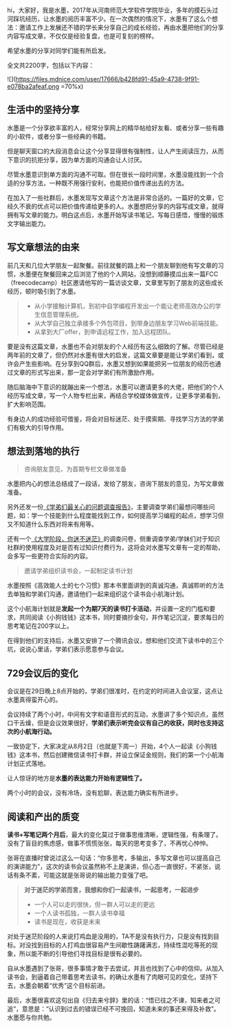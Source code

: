 

hi，大家好，我是水墨，2017年从河南师范大学软件学院毕业，多年的摸石头过河踩坑经历，让水墨的阅历丰富不少。在一次偶然的情况下，水墨有了这么个想法：邀请工作上发展还不错的学长来分享自己的成长经验，再由水墨把他们的分享内容写成文章，不仅仅是经验复盘，也是可复刻的榜样。

希望水墨的分享对同学们能有所启发。

全文共2200字，包括以下内容：


![](https://files.mdnice.com/user/17666/b428fd91-45a9-4738-9f91-e078ba2afeaf.png =70%x)




## 生活中的坚持分享 

水墨是一个分享欲丰富的人，经常分享网上的精华帖给好友看、或者分享一些有趣的小软件，或者分享一些经典的书籍。

但是聊天窗口的大段消息会让这个分享显得很有强制性，让人产生阅读压力，从而下意识的抗拒分享，因为单方面的沟通会让人讨厌。

尽管水墨意识到单方面的沟通不可取。但在很长一段时间里，水墨没能找到一个合适的分享方法，一种既不用强行安利，也能把价值传递出去的方法。

在加入了一些社群后，水墨发现写文章这个方法是非常合适的。一篇好的文章，它经久不衰的优点可以把价值传递给更多的人。水墨想把分享的内容写成文章，就得拥有写文章的能力。明白这点后，水墨开始写读书笔记，写每日感悟，慢慢的锻炼文字输出能力。





## 写文章想法的由来

前几天和几位大学朋友一起聚餐。前往就餐的路上和一个朋友聊到他有写文章的习惯，水墨便在聚餐回来之后浏览了他的个人网站，没想到顺藤摸瓜出来一篇FCC（freecodecamp）社区邀请他写的一篇访谈文章，文章里写到了朋友的这些成长经历，顿时吸引到了水墨。

>- 从小学接触计算机，到初中自学编程开发出一个能让老师高效办公的学生信息管理系统。
>- 从大学自己独立承接多个外包项目，到带身边朋友学习Web前端技能。
>- 从拿到大厂offer，到申请远程工作，加入远程团队。

要是没有这篇文章，水墨也不会对朋友的个人经历有这么细致的了解。尽管已经是两年前的文章了，但仍然对水墨有很大的启发，这篇文章要是能让学弟们看到，或许会产生些影响。在分享到QQ群后，水墨又想到如果能把另一位朋友的经历也通过文章的形式写出来，那一定会对学弟们有所激励作用。

随后脑海中下意识的就蹦出来一个想法，水墨可以邀请更多的大佬，把他们的个人经历写成文章，写一个人物专栏出来，再结合学校媒体做宣传，让更多学弟看到，扩大影响范围。


有身边人的成功经验可借鉴，将会对目标迷茫、处于摸索期、寻找学习方法的学弟们有极大的引导作用。

<!--## 改变分享形式，做一些力所能及的事

> 创建读书会，带一群人读书、读经典、写读书笔记

读书会的初代产品是发起一个小航海计划，我本人已经养成了读书的习惯，那么干脆再带几个学弟一起读书，带那些积极主动学习、知道看书好、但是没有看书习惯、比较迷茫的学弟一起读书。



看了多少本书不重要，能输出多少内容才重要，读书不介入自己的思考，不做输出，那书里面的精华很难留在自己的脑海里。通过一群人读书的方式，可以看到不同的人对书里的金句有各自不同的见解和思考，阅读别人的笔记，原来别人是这么想得，原来这句话还能被这样解读，或许能让自己有新的思考。

读一次书没办法帮你解决某个问题，读书的价值是一点一滴长期积累起来的。
-->
## 想法到落地的执行

>咨询朋友意见，为首期专栏文章做准备

水墨把内心的想法总结成了一段话，发给了朋友，咨询下朋友的意见，为写文章做准备。

另外还发一份[《学弟们最关心的问题调查报告》](https://shimo.im/docs/3wxKYkwDVwpRwWKG)，主要调查学弟们最想问哪些问题，如：学一个技能到什么程度能找到工作，如何提高学习编程的起点，想学习但又不知道什么东西对将来有用等。

还有一个[《大学阶段，你迷不迷茫》](https://docs.qq.com/form/page/DTFlSTVVzQXlnS1JK)的调查问卷，侧重调查学弟/学妹们对于知识社群的使用程度及对是否有过知识付费行为，这将会对水墨写文章有一定的帮助，会多写一些更符合实际的内容。


>邀请学弟组织读书会，一起制定读书计划

水墨按照《高效能人士的七个习惯》那本书里面讲到的真诚沟通，真诚聆听的方法去单独和学弟们沟通，邀请他们一起来组织这个读书会小航海计划。

这个小航海计划就是**发起一个为期7天的读书打卡活动**，并设置一定的门槛和要求，共同阅读《小狗钱钱》这本书，同时要摘抄金句，并作笔记沉淀，要求每日的思考笔记在200字以上。

在得到他们的支持后，水墨又安排了一个腾讯会议，想和他们交流下读书中的三个坑，说说心里话，学弟们表示愿意参与会议。



## 729会议后的变化
会议是在29日晚上8点开始的，学弟们很准时，在约定的时间进入会议室，这点让水墨真得蛮开心的。

会议持续了两个小时，中间有文字和语音形式的互动，水墨讲了多个知识点，虽然口干舌燥，但是会议效果很好，**学弟们表示听完会议有自己的收获，同时也支持这次的小航海行动。**

一致协定下，大家决定从8月2日（也就是下周一）开始，4个人一起读《小狗钱钱》这本书，然后创建微信读书打卡群，并设立保证金规则，我们的第一个小航海计划正式落地。

让人惊讶的地方是**水墨的表达能力开始有逻辑性了。**

两个小时的会议，没有冷场，没有尬聊，表达能力确实有所进步。


## 阅读和产出的质变

**读书+写笔记两个月后**，最大的变化莫过于做事思维清晰，逻辑性强，有条理了。没有了盲目的焦虑感，做事不慌慌张张，每天的思考变多了，不再忧心忡忡。

张哥在直播时曾说过这么一句话：“你多思考，多输出，多写文章也可以提高自己的演讲能力”，这次的读书会议虽然称不上是演讲，但心态一直很好，不紧张，说话有条不紊，可能这就是张哥说的输出能力变强了吧。

>**对于迷茫的学弟而言，我想和你们一起读书，一起思考，一起进步**
>- 一个人可以走的很快，但一群人可以走的更远
>- 一个人读书孤独，一群人读书幸福
>- 读书是现在，收获是未来

对处于迷茫阶段的人来说打鸡血是没用的，TA不是没有执行力，只是没有找到目标。对没找到目标的人打鸡血很容易产生间歇性踌躇满志，持续性混吃等死的现象，所以能不断的引导他们寻找目标是很有必要的。


自从水墨遇到了张哥，很多事情才敢于去尝试，并且也找到了心中的信仰。从加入读书会，到逼着自己带着思考去读书，的确让水墨有了肉眼可见的变化，坚持下去，水墨会朝着“优秀”这个目标前进。

最后，水墨很喜欢这句出自《归去来兮辞》里的话：“悟已往之不谏，知来者之可追”，意思是：“认识到过去的错误已经不可挽回，知道未来的事还来得及补救”。水墨愿与你共勉。